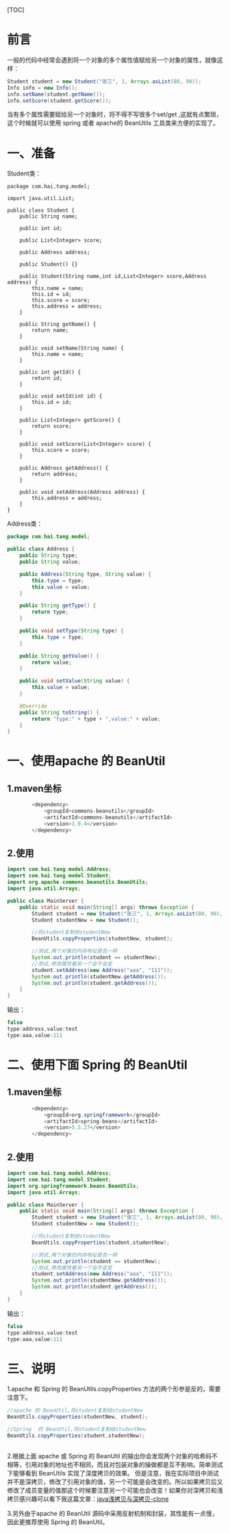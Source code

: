 [TOC]


# 前言
一般的代码中经常会遇到将一个对象的多个属性值赋给另一个对象的属性，就像这样：

```java
Student student = new Student("张三", 1, Arrays.asList(80, 90));
Info info = new Info();
info.setName(student.getName());
info.setScore(student.getScore());
```

当有多个属性需要赋给另一个对象时，将不得不写很多个set/get ,这就有点繁琐，这个时候就可以使用 spring 或者 apache的 BeanUtils 工具类来方便的实现了。

# 一、准备

Student类：

```jav
package com.hai.tang.model;

import java.util.List;

public class Student {
    public String name;

    public int id;

    public List<Integer> score;

    public Address address;

    public Student() {}

    public Student(String name,int id,List<Integer> score,Address address) {
        this.name = name;
        this.id = id;
        this.score = score;
        this.address = address;
    }

    public String getName() {
        return name;
    }

    public void setName(String name) {
        this.name = name;
    }

    public int getId() {
        return id;
    }

    public void setId(int id) {
        this.id = id;
    }

    public List<Integer> getScore() {
        return score;
    }

    public void setScore(List<Integer> score) {
        this.score = score;
    }

    public Address getAddress() {
        return address;
    }

    public void setAddress(Address address) {
        this.address = address;
    }
}
```

Address类：

```java
package com.hai.tang.model;

public class Address {
    public String type;
    public String value;

    public Address(String type, String value) {
        this.type = type;
        this.value = value;
    }

    public String getType() {
        return type;
    }

    public void setType(String type) {
        this.type = type;
    }

    public String getValue() {
        return value;
    }

    public void setValue(String value) {
        this.value = value;
    }

    @Override
    public String toString() {
        return "type:" + type + ",value:" + value;
    }
}
```


# 一、使用apache 的 BeanUtil 

## 1.maven坐标
```java
        <dependency>
            <groupId>commons-beanutils</groupId>
            <artifactId>commons-beanutils</artifactId>
            <version>1.9.4</version>
        </dependency>
```

## 2.使用

```java
import com.hai.tang.model.Address;
import com.hai.tang.model.Student;
import org.apache.commons.beanutils.BeanUtils;
import java.util.Arrays;

public class MainServer {
    public static void main(String[] args) throws Exception {
        Student student = new Student("张三", 1, Arrays.asList(80, 90), new Address("address", "test"));
        Student studentNew = new Student();

        //将student复制给studentNew
        BeanUtils.copyProperties(studentNew, student);

        //测试,两个对象的内存地址是否一样
        System.out.println(student == studentNew);
        //测试,修改属性看另一个会不会变
        student.setAddress(new Address("aaa", "111"));
        System.out.println(studentNew.getAddress());
        System.out.println(student.getAddress());
    }
}
```

输出：

```java
false
type:address,value:test
type:aaa,value:111
```


# 二、使用下面 Spring 的 BeanUtil

## 1.maven坐标

```java
        <dependency>
            <groupId>org.springframework</groupId>
            <artifactId>spring-beans</artifactId>
            <version>5.3.27</version>
        </dependency>
```

## 2.使用

```java
import com.hai.tang.model.Address;
import com.hai.tang.model.Student;
import org.springframework.beans.BeanUtils;
import java.util.Arrays;

public class MainServer {
    public static void main(String[] args) throws Exception {
        Student student = new Student("张三", 1, Arrays.asList(80, 90), new Address("address", "test"));
        Student studentNew = new Student();

        //将student复制给studentNew
        BeanUtils.copyProperties(student,studentNew);

        //测试,两个对象的内存地址是否一样
        System.out.println(student == studentNew);
        //测试,修改属性看另一个会不会变
        student.setAddress(new Address("aaa", "111"));
        System.out.println(studentNew.getAddress());
        System.out.println(student.getAddress());
    }
}
```

输出：

```java
false
type:address,value:test
type:aaa,value:111
```

# 三、说明
1.apache 和 Spring 的 BeanUtils.copyProperties 方法的两个形参是反的，需要注意下。

```java
//apache 的 BeanUtil,将student复制给studentNew
BeanUtils.copyProperties(studentNew, student);

//Spring  的 BeanUtil,将student复制给studentNew
BeanUtils.copyProperties(student,studentNew);
    
```

2.根据上面 apache 或 Spring 的 BeanUtil 的输出你会发现两个对象的哈希码不相等，引用对象的地址也不相同，而且对包装对象的操做都是互不影响，简单测试下能够看到 BeanUtils 实现了深度拷贝的效果。 但是注意，我在实际项目中测试并不是深拷贝，修改了引用对象的值，另一个可能是会改变的。所以如果拷贝后又修改了成员变量的值那这个时候要注意另一个可能也会改变！如果你对深拷贝和浅拷贝感兴趣可以看下我这篇文章：[java浅拷贝与深拷贝-clone](https://blog.csdn.net/qq_33697094/article/details/119955786)

3.另外由于apache 的 BeanUtil 源码中采用反射机制和封装，其性能有一点慢，因此更推荐使用 Spring 的 BeanUtil。